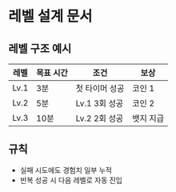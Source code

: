 # 레벨 설계 문서

## 레벨 구조 예시

| 레벨 | 목표 시간 | 조건 | 보상 |
|------|-----------|------|------|
| Lv.1 | 3분       | 첫 타이머 성공 | 코인 1 |
| Lv.2 | 5분       | Lv.1 3회 성공 | 코인 2 |
| Lv.3 | 10분      | Lv.2 2회 성공 | 뱃지 지급 |

## 규칙
- 실패 시도에도 경험치 일부 누적
- 반복 성공 시 다음 레벨로 자동 진입
